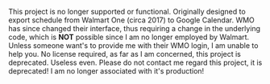 This project is no longer supported or functional. Originally designed to export schedule from Walmart One (circa 2017) to Google Calendar. WMO has since changed their interface, thus requiring a change in the underlying code, which is __NOT__ possible since I am no longer employed by Walmart. Unless someone want's to provide me with their WMO login, I am unable to help you.
No license required, as far as I am concerned, this project is deprecated. Useless even. Please do not contact me regard this project, it is deprecated! I am no longer associated with it's production!

